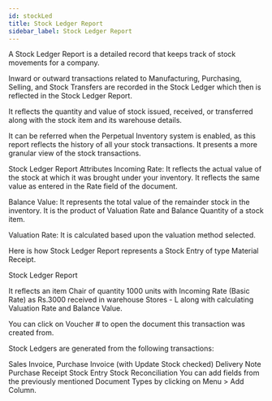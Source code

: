```yaml
---
id: stockLed
title: Stock Ledger Report
sidebar_label: Stock Ledger Report
---
```



A Stock Ledger Report is a detailed record that keeps track of stock movements for a company.

Inward or outward transactions related to Manufacturing, Purchasing, Selling, and Stock Transfers are recorded in the Stock Ledger which then is reflected in the Stock Ledger Report.

It reflects the quantity and value of stock issued, received, or transferred along with the stock item and its warehouse details.

It can be referred when the Perpetual Inventory system is enabled, as this report reflects the history of all your stock transactions. It presents a more granular view of the stock transactions.

Stock Ledger Report Attributes
Incoming Rate: It reflects the actual value of the stock at which it was brought under your inventory. It reflects the same value as entered in the Rate field of the document.

Balance Value: It represents the total value of the remainder stock in the inventory. It is the product of Valuation Rate and Balance Quantity of a stock item.

Valuation Rate: It is calculated based upon the valuation method selected.

Here is how Stock Ledger Report represents a Stock Entry of type Material Receipt.

Stock Ledger Report

It reflects an item Chair of quantity 1000 units with Incoming Rate (Basic Rate) as Rs.3000 received in warehouse Stores - L along with calculating Valuation Rate and Balance Value.

You can click on Voucher # to open the document this transaction was created from.

Stock Ledgers are generated from the following transactions:

Sales Invoice, Purchase Invoice (with Update Stock checked)
Delivery Note
Purchase Receipt
Stock Entry
Stock Reconciliation
You can add fields from the previously mentioned Document Types by clicking on Menu > Add Column.
